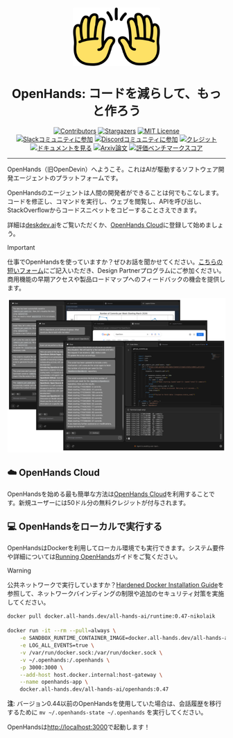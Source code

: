 <a name="readme-top"></a>

<div align="center">
  <img src="./docs/static/img/logo.png" alt="Logo" width="200">
  <h1 align="center">OpenHands: コードを減らして、もっと作ろう</h1>
</div>

<div align="center">
  <a href="https://github.com/All-Hands-AI/OpenHands/graphs/contributors"><img src="https://img.shields.io/github/contributors/All-Hands-AI/OpenHands?style=for-the-badge&color=blue" alt="Contributors"></a>
  <a href="https://github.com/All-Hands-AI/OpenHands/stargazers"><img src="https://img.shields.io/github/stars/All-Hands-AI/OpenHands?style=for-the-badge&color=blue" alt="Stargazers"></a>
  <a href="https://github.com/All-Hands-AI/OpenHands/blob/main/LICENSE"><img src="https://img.shields.io/github/license/All-Hands-AI/OpenHands?style=for-the-badge&color=blue" alt="MIT License"></a>
  <br/>
  <a href="https://join.slack.com/t/openhands-ai/shared_invite/zt-3847of6xi-xuYJIPa6YIPg4ElbDWbtSA"><img src="https://img.shields.io/badge/Slack-Join%20Us-red?logo=slack&logoColor=white&style=for-the-badge" alt="Slackコミュニティに参加"></a>
  <a href="https://discord.gg/ESHStjSjD4"><img src="https://img.shields.io/badge/Discord-Join%20Us-purple?logo=discord&logoColor=white&style=for-the-badge" alt="Discordコミュニティに参加"></a>
  <a href="https://github.com/All-Hands-AI/OpenHands/blob/main/CREDITS.md"><img src="https://img.shields.io/badge/Project-Credits-blue?style=for-the-badge&color=FFE165&logo=github&logoColor=white" alt="クレジット"></a>
  <br/>
  <a href="https://deskdev.ai/usage/getting-started"><img src="https://img.shields.io/badge/Documentation-000?logo=googledocs&logoColor=FFE165&style=for-the-badge" alt="ドキュメントを見る"></a>
  <a href="https://arxiv.org/abs/2407.16741"><img src="https://img.shields.io/badge/Paper%20on%20Arxiv-000?logoColor=FFE165&logo=arxiv&style=for-the-badge" alt="Arxiv論文"></a>
  <a href="https://docs.google.com/spreadsheets/d/1wOUdFCMyY6Nt0AIqF705KN4JKOWgeI4wUGUP60krXXs/edit?gid=0#gid=0"><img src="https://img.shields.io/badge/Benchmark%20score-000?logoColor=FFE165&logo=huggingface&style=for-the-badge" alt="評価ベンチマークスコア"></a>
  <hr>
</div>

OpenHands（旧OpenDevin）へようこそ。これはAIが駆動するソフトウェア開発エージェントのプラットフォームです。

OpenHandsのエージェントは人間の開発者ができることは何でもこなします。コードを修正し、コマンドを実行し、ウェブを閲覧し、APIを呼び出し、StackOverflowからコードスニペットをコピーすることさえできます。

詳細は[deskdev.ai](https://deskdev.ai)をご覧いただくか、[OpenHands Cloud](https://app.all-hands.dev)に登録して始めましょう。

> [!IMPORTANT]
> 仕事でOpenHandsを使っていますか？ぜひお話を聞かせてください。[こちらの短いフォーム](https://docs.google.com/forms/d/e/1FAIpQLSet3VbGaz8z32gW9Wm-Grl4jpt5WgMXPgJ4EDPVmCETCBpJtQ/viewform)にご記入いただき、Design Partnerプログラムにご参加ください。商用機能の早期アクセスや製品ロードマップへのフィードバックの機会を提供します。

![アプリのスクリーンショット](./docs/static/img/screenshot.png)

## ☁️ OpenHands Cloud
OpenHandsを始める最も簡単な方法は[OpenHands Cloud](https://app.all-hands.dev)を利用することです。新規ユーザーには50ドル分の無料クレジットが付与されます。

## 💻 OpenHandsをローカルで実行する

OpenHandsはDockerを利用してローカル環境でも実行できます。システム要件や詳細については[Running OpenHands](https://deskdev.ai/usage/installation)ガイドをご覧ください。

> [!WARNING]
> 公共ネットワークで実行していますか？[Hardened Docker Installation Guide](https://deskdev.ai/usage/runtimes/docker#hardened-docker-installation)を参照して、ネットワークバインディングの制限や追加のセキュリティ対策を実施してください。

```bash
docker pull docker.all-hands.dev/all-hands-ai/runtime:0.47-nikolaik

docker run -it --rm --pull=always \
    -e SANDBOX_RUNTIME_CONTAINER_IMAGE=docker.all-hands.dev/all-hands-ai/runtime:0.47-nikolaik \
    -e LOG_ALL_EVENTS=true \
    -v /var/run/docker.sock:/var/run/docker.sock \
    -v ~/.openhands:/.openhands \
    -p 3000:3000 \
    --add-host host.docker.internal:host-gateway \
    --name openhands-app \
    docker.all-hands.dev/all-hands-ai/openhands:0.47
```

**注**: バージョン0.44以前のOpenHandsを使用していた場合は、会話履歴を移行するために `mv ~/.openhands-state ~/.openhands` を実行してください。

OpenHandsは[http://localhost:3000](http://localhost:3000)で起動します！
